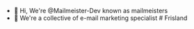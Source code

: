 - 👋 Hi, We're @Mailmeister-Dev known as mailmeisters
- 👀 We're a collective of e-mail marketing specialist
#   F r i s l a n d  
 